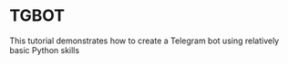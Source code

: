 # TGBOT
This tutorial demonstrates how to create a Telegram bot using relatively basic Python skills
